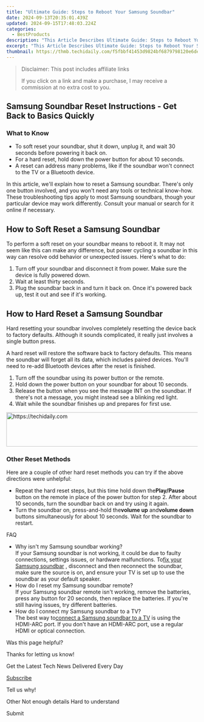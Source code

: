 ```yaml
---
title: "Ultimate Guide: Steps to Reboot Your Samsung Soundbar"
date: 2024-09-13T20:35:01.439Z
updated: 2024-09-15T17:48:03.224Z
categories:
  - BestProducts
description: "This Article Describes Ultimate Guide: Steps to Reboot Your Samsung Soundbar"
excerpt: "This Article Describes Ultimate Guide: Steps to Reboot Your Samsung Soundbar"
thumbnail: https://thmb.techidaily.com/f5fbbf41453d9824bf6879798120e6de2082db27f668f4cb2a72d45c0fe37f64.jpg
---
```


>  Disclaimer: This post includes affiliate links
>
>  If you click on a link and make a purchase, I may receive a commission at no extra cost to you.
>

## Samsung Soundbar Reset Instructions - Get Back to Basics Quickly
### What to Know

* To soft reset your soundbar, shut it down, unplug it, and wait 30 seconds before powering it back on.
* For a hard reset, hold down the power button for about 10 seconds.
* A reset can address many problems, like if the soundbar won't connect to the TV or a Bluetooth device.

 In this article, we'll explain how to reset a Samsung soundbar. There's only one button involved, and you won't need any tools or technical know-how. These troubleshooting tips apply to most Samsung soundbars, though your particular device may work differently. Consult your manual or search for it online if necessary.

## How to Soft Reset a Samsung Soundbar

 To perform a soft reset on your soundbar means to reboot it. It may not seem like this can make any difference, but power cycling a soundbar in this way can resolve odd behavior or unexpected issues. Here's what to do:

1. Turn off your soundbar and disconnect it from power. Make sure the device is fully powered down.
2. Wait at least thirty seconds.
3. Plug the soundbar back in and turn it back on. Once it's powered back up, test it out and see if it's working.

## How to Hard Reset a Samsung Soundbar

 Hard resetting your soundbar involves completely resetting the device back to factory defaults. Although it sounds complicated, it really just involves a single button press.

 A hard reset will restore the software back to factory defaults. This means the soundbar will forget all its data, which includes paired devices. You'll need to re-add Bluetooth devices after the reset is finished.

1. Turn off the soundbar using its power button or the remote.
2. Hold down the power button on your soundbar for about 10 seconds.
3. Release the button when you see the message INT on the soundbar. If there's not a message, you might instead see a blinking red light.
4. Wait while the soundbar finishes up and prepares for first use.

<!-- affiliate ads begin -->
<a href="https://appsumo.8odi.net/c/5597632/2128843/7443" target="_top" id="2128843">
  <img src="//a.impactradius-go.com/display-ad/7443-2128843" border="0" alt="https://techidaily.com" width="728" height="90"/>
</a>
<img height="0" width="0" src="https://appsumo.8odi.net/i/5597632/2128843/7443" style="position:absolute;visibility:hidden;" border="0" />
<!-- affiliate ads end -->

### Other Reset Methods

 Here are a couple of other hard reset methods you can try if the above directions were unhelpful:

* Repeat the hard reset steps, but this time hold down the**Play/Pause** button on the remote in place of the power button for step 2\. After about 10 seconds, turn the soundbar back on and try using it again.
* Turn the soundbar on, press-and-hold the**volume up** and**volume down** buttons simultaneously for about 10 seconds. Wait for the soundbar to restart.

 FAQ

* Why isn't my Samsung soundbar working?  
 If your Samsung soundbar is not working, it could be due to faulty connections, settings issues, or hardware malfunctions. To[fix your Samsung soundbar](https://www.lifewire.com/fix-non-working-samsung-soundbar-5217044) , disconnect and then reconnect the soundbar, make sure the source is on, and ensure your TV is set up to use the soundbar as your default speaker.
* How do I reset my Samsung soundbar remote?  
 If your Samsung soundbar remote isn't working, remove the batteries, press any button for 20 seconds, then replace the batteries. If you're still having issues, try different batteries.
* How do I connect my Samsung soundbar to a TV?  
 The best way to[connect a Samsung soundbar to a TV](https://www.lifewire.com/connect-samsung-soundbar-to-tv-5217392) is using the HDMI-ARC port. If you don't have an HDMI-ARC port, use a regular HDMI or optical connection.

Was this page helpful?

Thanks for letting us know!

 Get the Latest Tech News Delivered Every Day

[Subscribe](https://www.lifewire.com/#)

Tell us why!

 Other  Not enough details  Hard to understand

 Submit

<ins class="adsbygoogle"
     style="display:block"
     data-ad-format="autorelaxed"
     data-ad-client="ca-pub-7571918770474297"
     data-ad-slot="1223367746"></ins>

<ins class="adsbygoogle"
     style="display:block"
     data-ad-client="ca-pub-7571918770474297"
     data-ad-slot="8358498916"
     data-ad-format="auto"
     data-full-width-responsive="true"></ins>



